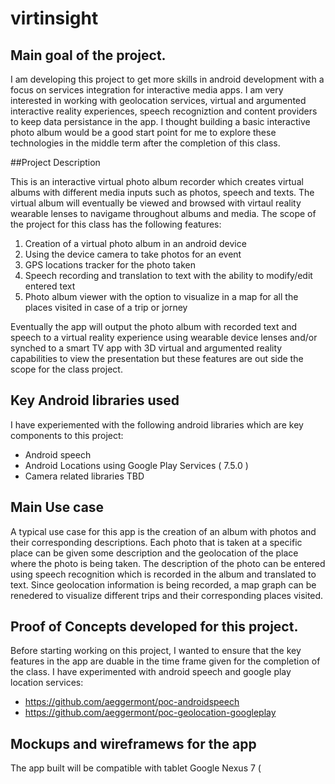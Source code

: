 # virtinsight

## Main goal of the project.

I am developing this project to get more skills in android development with a focus on services integration for interactive media apps. I am very interested in working with geolocation services, virtual and argumented interactive reality experiences, speech recogniztion and content providers to keep data persistance in the app.  I thought building a basic interactive photo album would be a good start point for me to explore these technologies in the middle term after the completion of this class. 

##Project Description

This is an interactive virtual photo album recorder which creates virtual albums with different media inputs such as photos, speech and texts. The virtual album will eventually be viewed and browsed with virtaul reality wearable lenses to navigame throughout albums and media.  The scope of the project for this class has the following features:

1. Creation of a virtual photo album in an android device 
2. Using the device camera to take photos for an event
3. GPS locations tracker for the photo taken
4. Speech recording and translation to text with the ability to modify/edit entered text
5. Photo album viewer with the option to visualize in a map for all the places visited in case of a trip or jorney

Eventually the app will output the photo album with recorded text and speech to a virtual reality experience using  wearable device lenses and/or synched to a smart TV app with 3D virtual and argumented reality capabilities to view the presentation but these features are out side the scope for the class project. 

## Key Android libraries used

I have experiemented with the following android libraries which are key components to this project: 
* Android speech
* Android Locations using Google Play Services ( 7.5.0 )
* Camera related libraries TBD

## Main Use case

A typical use case for this app is the creation of an album with photos and their corresponding descriptions. Each photo that is taken at a specific place can be given some description and the geolocation of the place where the photo is being taken. The description of the photo can be entered using speech recognition which is recorded in the album and translated to text.  Since geolocation information is being recorded, a map graph can be renedered to visualize different trips and their corresponding places visited.  

## Proof of Concepts developed for this project.

Before starting working on this project, I wanted to ensure that the key features in the app are duable in the time frame given for the completion of the class.  I have experimented with android speech and google play location services:

* https://github.com/aeggermont/poc-androidspeech
* https://github.com/aeggermont/poc-geolocation-googleplay

## Mockups and wireframews for the app

The app built will be compatible with tablet Google Nexus 7 (
